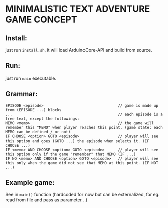 # MINIMALISTIC TEXT ADVENTURE GAME CONCEPT

## Install: 
just run `install.sh`, it will load ArduinoCore-API and build from source.

## Run: 
just run `main` executable.

## Grammar:
```
EPISODE <episode>                                 // game is made up from (EPISODE ...) blocks
...                                               // each episode is a free text, except the followings:
MEMO <memo>                                       // the game will remember this "MEMO" when player reaches this point, (game state: each MEMO can be defined / or not)
IF CHOOSE <option> GOTO <episode>                 // player will see this option and goes (GOTO ...) the episode when selects it. (IF CHOOSE ...)
IF <memo> AND CHOOSE <option> GOTO <episode>      // player will see this option only if the game "remember" that MEMO (IF ...)
IF NO <memo> AND CHOOSE <option> GOTO <episode>   // player will see this only when the game did not see that MEMO at this point. (IF NOT ...)
```

## Example game:
See in `main()` function (hardcoded for now but can be externalized, for eg. read from file and pass as parameter...)
